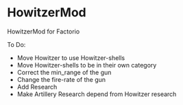 # HowitzerMod
HowitzerMod for Factorio

To Do:

- Move Howitzer to use Howitzer-shells
- Move Howitzer-shells to be in their own category
- Correct the min_range of the gun
- Change the fire-rate of the gun
- Add Research
- Make Artillery Research depend from Howitzer research
